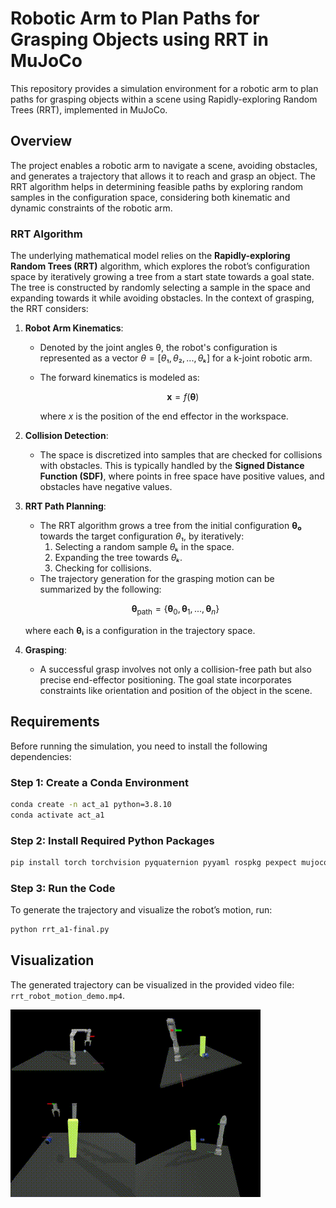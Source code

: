 # Robotic Arm to Plan Paths for Grasping Objects using RRT in MuJoCo

This repository provides a simulation environment for a robotic arm to plan paths for grasping objects within a scene using Rapidly-exploring Random Trees (RRT), implemented in MuJoCo.

## Overview

The project enables a robotic arm to navigate a scene, avoiding obstacles, and generates a trajectory that allows it to reach and grasp an object. The RRT algorithm helps in determining feasible paths by exploring random samples in the configuration space, considering both kinematic and dynamic constraints of the robotic arm.

### RRT Algorithm

The underlying mathematical model relies on the **Rapidly-exploring Random Trees (RRT)** algorithm, which explores the robot’s configuration space by iteratively growing a tree from a start state towards a goal state. The tree is constructed by randomly selecting a sample in the space and expanding towards it while avoiding obstacles. In the context of grasping, the RRT considers:

1. **Robot Arm Kinematics**:
   - Denoted by the joint angles θ, the robot's configuration is represented as a vector $θ = [θ₁, θ₂, ..., θₖ]$ for a k-joint robotic arm.
   - The forward kinematics is modeled as:  

     $$
     \mathbf{x} = f(\mathbf{\theta})
     $$

     where $x$ is the position of the end effector in the workspace.

2. **Collision Detection**:
   - The space is discretized into samples that are checked for collisions with obstacles. This is typically handled by the **Signed Distance Function (SDF)**, where points in free space have positive values, and obstacles have negative values.

3. **RRT Path Planning**:
   - The RRT algorithm grows a tree from the initial configuration **θ₀** towards the target configuration $θ₁$, by iteratively:
     1. Selecting a random sample $θₖ$ in the space.
     2. Expanding the tree towards $θₖ$.
     3. Checking for collisions.
   - The trajectory generation for the grasping motion can be summarized by the following:

    $$
    \mathbf{θ}_\text{path} = \{ \mathbf{θ}_0, \mathbf{θ}_1, ..., \mathbf{θ}_n \}
    $$

     where each **θᵢ** is a configuration in the trajectory space.

4. **Grasping**:
   - A successful grasp involves not only a collision-free path but also precise end-effector positioning. The goal state incorporates constraints like orientation and position of the object in the scene.

## Requirements

Before running the simulation, you need to install the following dependencies:

### Step 1: Create a Conda Environment

```bash
conda create -n act_a1 python=3.8.10
conda activate act_a1
```

### Step 2: Install Required Python Packages

```bash
pip install torch torchvision pyquaternion pyyaml rospkg pexpect mujoco==2.3.7 dm_control==1.0.14 opencv-python matplotlib packaging einops h5py ipython
```

### Step 3: Run the Code

To generate the trajectory and visualize the robot’s motion, run:

```bash
python rrt_a1-final.py
```

## Visualization

The generated trajectory can be visualized in the provided video file: `rrt_robot_motion_demo.mp4`.

![Visualization](img/robot_motion_with_transfer.gif)